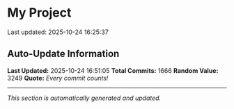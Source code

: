 # My Project


Last updated: 2025-10-24 16:25:37









































































































































































































































































































































































































































































































































































































































































































































































































































































































































































































































































































































































































































































































































































































































































































































































































































































































































































































































































































































































































































































































































## Auto-Update Information

**Last Updated:** 2025-10-24 16:51:05
**Total Commits:** 1666
**Random Value:** 3249
**Quote:** _Every commit counts!_

---
_This section is automatically generated and updated._